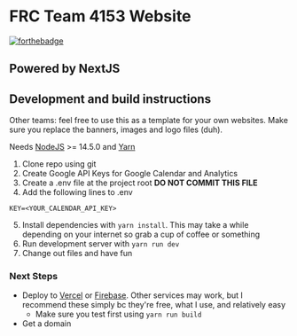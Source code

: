 # FRC Team 4153 Website
[![forthebadge](https://forthebadge.com/images/badges/made-with-typescript.svg)](https://forthebadge.com)

## Powered by NextJS

## Development and build instructions

Other teams: feel free to use this as a template for your own websites. Make sure you replace the banners, images and logo files (duh).

Needs [NodeJS](https://nodejs.org) >= 14.5.0 and [Yarn](https://yarnpkg.com)
1. Clone repo using git
2. Create Google API Keys for Google Calendar and Analytics
3. Create a .env file at the project root **DO NOT COMMIT THIS FILE**
4. Add the following lines to .env
```dotenv
KEY=<YOUR_CALENDAR_API_KEY>
```
5. Install dependencies with `yarn install`. This may take a while depending on your internet so grab a cup of coffee or something
6. Run development server with `yarn run dev`
7. Change out files and have fun
### Next Steps
- Deploy to
[Vercel](https://vercel.com/guides/deploying-nextjs-with-vercel) or 
[Firebase](https://medium.com/nerd-for-tech/lets-deploy-a-next-js-app-with-firebase-hosting-e070b3aecd04).
Other services may work, but I recommend these simply bc they're free, what I use, and relatively easy
  - Make sure you test first using `yarn run build`
- Get a domain